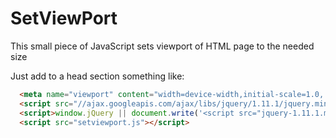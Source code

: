 # SetViewPort
This small piece of JavaScript sets viewport of HTML page to the needed size

Just add  to a head section something like:
```html
  <meta name="viewport" content="width=device-width,initial-scale=1.0, maximum-scale=1.0, user-scalable=no"/>
  <script src="//ajax.googleapis.com/ajax/libs/jquery/1.11.1/jquery.min.js"></script>
  <script>window.jQuery || document.write('<script src="jquery-1.11.1.min.js"><\/script>')</script>
  <script src="setviewport.js"></script>
```